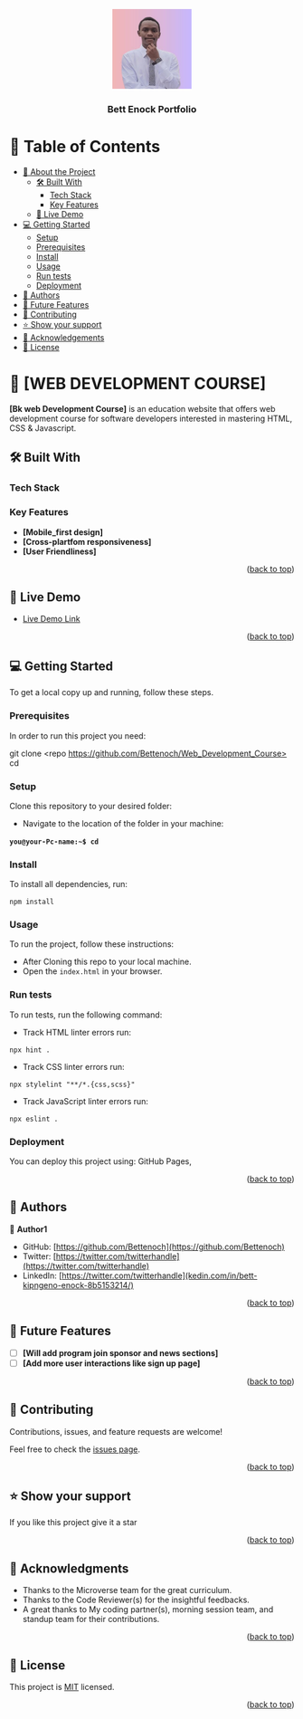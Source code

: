 <a name="readme-top"></a>

<div align="center">
  
  <img src="assets\images\cvimage2.JPG" alt="logo" width="140"  height="auto" />
  <br/>

  <h3><b>Bett Enock Portfolio</b></h3>

</div>

<!-- TABLE OF CONTENTS -->

# 📗 Table of Contents

- [📖 About the Project](#about-project)
  - [🛠 Built With](#built-with)
    - [Tech Stack](#tech-stack)
    - [Key Features](#key-features)
  - [🚀 Live Demo](#live-demo)
- [💻 Getting Started](#getting-started)
  - [Setup](#setup)
  - [Prerequisites](#prerequisites)
  - [Install](#install)
  - [Usage](#usage)
  - [Run tests](#run-tests)
  - [Deployment](#deployment)
- [👥 Authors](#authors)
- [🔭 Future Features](#future-features)
- [🤝 Contributing](#contributing)
- [⭐️ Show your support](#support)
- [🙏 Acknowledgements](#acknowledgements)
- [📝 License](#license)

<!-- PROJECT DESCRIPTION -->

# 📖 [WEB DEVELOPMENT COURSE] <a name="about-project"></a>


**[Bk web Development Course]** is an education website that offers web development course for software developers interested in mastering HTML, CSS & Javascript.

## 🛠 Built With <a name="built-with"></a>

### Tech Stack <a name="tech-stack"></a>

> 


<!-- Features -->

### Key Features <a name="key-features"></a>



- **[Mobile_first design]**
- **[Cross-plartfom responsiveness]**
- **[User Friendliness]**

<p align="right">(<a href="#readme-top">back to top</a>)</p>

<!-- LIVE DEMO -->

## 🚀 Live Demo <a name="live-demo"></a>

- [Live Demo Link](https://bettenoch.github.io/Portfolio-Setup-Mobile-First)

<p align="right">(<a href="#readme-top">back to top</a>)</p>

<!-- GETTING STARTED -->

## 💻 Getting Started <a name="getting-started"></a>

> 

To get a local copy up and running, follow these steps.

### Prerequisites

In order to run this project you need:

git clone <repo https://github.com/Bettenoch/Web_Development_Course>
cd <repo We development course>

### Setup

Clone this repository to your desired folder:

- Navigate to the location of the folder in your machine:

**``you@your-Pc-name:~$ cd ``**

### Install

To install all dependencies, run:

```
npm install
```

### Usage

To run the project, follow these instructions:

- After Cloning this repo to your local machine.
- Open the `index.html` in your browser.

### Run tests

To run tests, run the following command:

- Track HTML linter errors run:
```
npx hint .
```
- Track CSS linter errors run:
```
npx stylelint "**/*.{css,scss}"
```
- Track JavaScript linter errors run:
```
npx eslint .
```

### Deployment


You can deploy this project using: GitHub Pages,

<p align="right">(<a href="#readme-top">back to top</a>)</p>

<!-- AUTHORS -->

## 👥 Authors <a name="authors"></a>

👤 **Author1**

- GitHub: [https://github.com/Bettenoch](https://github.com/Bettenoch)
- Twitter: [https://twitter.com/twitterhandle](https://twitter.com/twitterhandle)
- LinkedIn: [https://twitter.com/twitterhandle](kedin.com/in/bett-kipngeno-enock-8b5153214/)

<p align="right">(<a href="#readme-top">back to top</a>)</p>

<!-- FUTURE FEATURES -->

## 🔭 Future Features <a name="future-features"></a>

- [ ] **[Will add program join sponsor and news sections]**
- [ ] **[Add more user interactions like sign up page]**

<p align="right">(<a href="#readme-top">back to top</a>)</p>

<!-- CONTRIBUTING -->

## 🤝 Contributing <a name="contributing"></a>

Contributions, issues, and feature requests are welcome!

Feel free to check the [issues page](https://github.com/Bettenoch/My_Portfolio/issues).

<p align="right">(<a href="#readme-top">back to top</a>)</p>

<!-- SUPPORT -->

## ⭐️ Show your support <a name="support"></a>


If you like this project give it a star

<p align="right">(<a href="#readme-top">back to top</a>)</p>

<!-- ACKNOWLEDGEMENTS -->

## 🙏 Acknowledgments <a name="acknowledgements"></a>


- Thanks to the Microverse team for the great curriculum.
- Thanks to the Code Reviewer(s) for the insightful feedbacks.
- A great thanks to My coding partner(s), morning session team, and standup team for their contributions.


<p align="right">(<a href="#readme-top">back to top</a>)</p>

<!-- LICENSE -->

## 📝 License <a name="license"></a>


This project is [MIT](./LICENSE) licensed.


<p align="right">(<a href="#readme-top">back to top</a>)</p>
